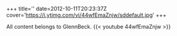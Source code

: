 +++
title=''
date=2012-10-11T20:23:37Z
cover='https://i.ytimg.com/vi/44wfEmaZnjw/sddefault.jpg'
+++

All content belongs to GlennBeck.
{{< youtube 44wfEmaZnjw >}}
